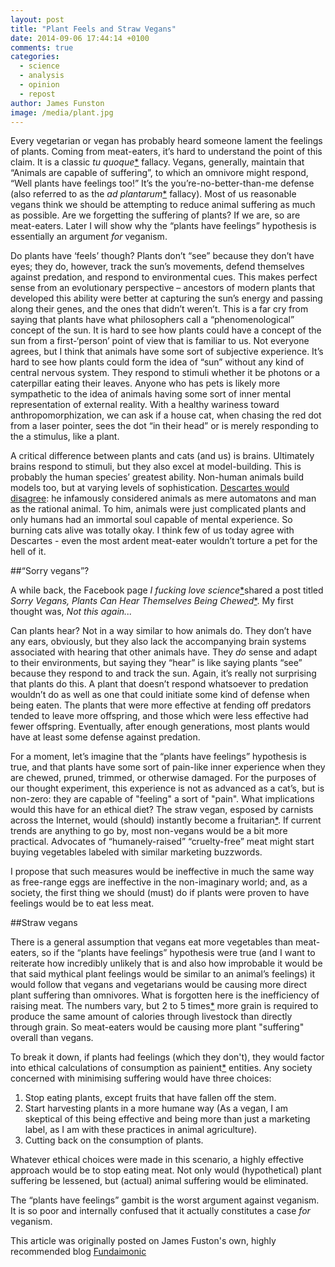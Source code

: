 ```yaml
---
layout: post
title: "Plant Feels and Straw Vegans"
date: 2014-09-06 17:44:14 +0100
comments: true
categories: 
  - science
  - analysis
  - opinion
  - repost
author: James Funston
image: /media/plant.jpg
---
```

Every vegetarian or vegan has probably heard someone lament the feelings of plants. Coming from meat-eaters, it’s hard to understand the point of this claim.  It is a classic *tu quoque*[*](http://rationalwiki.org/wiki/Tu_quoque "A logical fallacy (literally, 'You too!' — pronounced 'too kwoh-kway') that occurs when it is assumed that an argument is wrong if the source making the claim has itself spoken or acted in a way inconsistent with it") fallacy.  Vegans, generally, maintain that “Animals are capable of suffering”, to which an omnivore might respond, “Well plants have feelings too!”  It’s the<!--more--> you’re-no-better-than-me defense (also referred to as the *ad plantarum*[*](http://www.kimberlysteele.net/essays/ad-plantarum/ "A term coined by the author Kimberly Steele on her website. In her words: 'Plants have feelings too!' the meat-eater bellows, his fancy taking flight to a mystical land of anthropomorphized carrots and talking watermelons.") fallacy). Most of us reasonable vegans think we should be attempting to reduce animal suffering as much as possible.  Are we forgetting the suffering of plants?  If we are, so are meat-eaters.  Later I will show why the “plants have feelings” hypothesis is essentially an argument *for* veganism.

Do plants have ‘feels’ though?  Plants don’t “see” because they don’t have eyes; they do, however, track the sun’s movements, defend themselves against predation, and respond to environmental cues.  This makes perfect sense from an evolutionary perspective – ancestors of modern plants that developed this ability were better at capturing the sun’s energy and passing along their genes, and the ones that didn’t weren’t.  This is a far cry from saying that plants have what philosophers call a “phenomenological” concept of the sun. It is hard to see how plants could have a concept of the sun from a first-‘person’ point of view that is familiar to us.  Not everyone agrees, but I think that animals have some sort of subjective experience. It’s hard to see how plants could form the idea of “sun” without any kind of central nervous system.  They respond to stimuli whether it be photons or a caterpillar eating their leaves.  Anyone who has pets is likely more sympathetic to the idea of animals having some sort of inner mental representation of external reality.  With a healthy wariness toward anthropomorphization, we can ask if a house cat, when chasing the red dot from a laser pointer, sees the dot “in their head” or is merely responding to the a stimulus, like a plant.

A critical difference between plants and cats (and us) is brains. Ultimately brains respond to stimuli, but they also excel at model-building. This is probably the human species’ greatest ability.  Non-human animals build models too, but at varying levels of sophistication. [Descartes would disagree](/2014/09/10/dissecting-a-robot/): he infamously considered animals as mere automatons and man as the rational animal. To him, animals were just complicated plants and only humans had an immortal soul capable of mental experience. So burning cats alive was totally okay. I think few of us today agree with Descartes - even the most ardent meat-eater wouldn’t torture a pet for the hell of it.

##“Sorry vegans”?

A while back, the Facebook page *I fucking love science*[*](https://www.facebook.com/IFeakingLoveScience "I fucking love science was founded by blogger Elise Andrews. My appreciation for the page has waned in recent months. As its appeal grew the topics covered have become less hard-hitting from my anecdotal experience.")shared a post titled *Sorry Vegans, Plants Can Hear Themselves Being Chewed*[*](http://www.iflscience.com/plants-and-animals/plants-can-hear-themselves-being-eaten "Plants Can Hear Themselves Being Eaten - I fucking love science. The title was changed at some point"). My first thought was, *Not this again...* 

Can plants hear? Not in a way similar to how animals do. They don’t have any ears, obviously, but they also lack the accompanying brain systems associated with hearing that other animals have. They *do* sense and adapt to their environments, but saying they “hear” is like saying plants “see” because they respond to and track the sun. Again, it’s really not surprising that plants do this. A plant that doesn’t respond whatsoever to predation wouldn’t do as well as one that could initiate some kind of defense when being eaten. The plants that were more effective at fending off predators tended to leave more offspring, and those which were less effective had fewer offspring. Eventually, after enough generations, most plants would have at least some defense against predation.

For a moment, let’s imagine that the “plants have feelings” hypothesis is true, and that plants have some sort of pain-like inner experience when they are chewed, pruned, trimmed, or otherwise damaged. For the purposes of our thought experiment, this experience is not as advanced as a cat’s, but is non-zero: they are capable of "feeling" a sort of "pain".  What implications would this have for an ethical diet? The straw vegan, esposed by carnists across the Internet, would (should) instantly become a fruitarian[*](https://en.wikipedia.org/wiki/Fruitarianism "The practice of following a diet that includes fruits, vegetables, nuts, and seeds, without animal products or grains"). If current trends are anything to go by, most non-vegans would be a bit more practical. Advocates of “humanely-raised” “cruelty-free” meat might start buying vegetables labeled with similar marketing buzzwords. 

I propose that such measures would be ineffective in much the same way as free-range eggs are ineffective in the non-imaginary world; and, as a society, the first thing we should (must) do if plants were proven to have feelings would be to eat less meat.

##Straw vegans

There is a general assumption that vegans eat more vegetables than meat-eaters, so if the “plants have feelings” hypothesis were true (and I want to reiterate how incredibly unlikely that is and also how improbable it would be that said mythical plant feelings would be similar to an animal’s feelings) it would follow that vegans and vegetarians would be causing more direct plant suffering than omnivores. What is forgotten here is the inefficiency of raising meat. The numbers vary, but 2 to 5 times[*](http://www.nytimes.com/2008/01/27/weekinreview/27bittman.html?pagewanted=all "Rethinking the Meat-Guzzler - New York Times") more grain is required to produce the same amount of calories through livestock than directly through grain. So meat-eaters would be causing more plant "suffering" overall than vegans.

To break it down, if plants had feelings (which they don't), they would factor into ethical calculations of consumption as painient[*](http://www.theguardian.com/uk/2005/aug/06/animalwelfare "Painism is a moral theory, developed by Richard Ryder, that helps in the assessment of whether an action that causes pain is morally right or wrong. Painism claims that the capacity to feel pain is the only morally relevant interest - not factors like the degree of consciousness, rationality or intelligence. Ryder defines any entity as a painient if they can feel pain, regardless of his or her sex, class, race, religion, nationality or species.") entities. Any society concerned with minimising suffering would have three choices: 

1. Stop eating plants, except fruits that have fallen off the stem.
2. Start harvesting plants in a more humane way (As a vegan, I am skeptical of this being effective and being more than just a marketing label, as I am with these practices in animal agriculture).
3. Cutting back on the consumption of plants.

Whatever ethical choices were made in this scenario, a highly effective approach would be to stop eating meat. Not only would (hypothetical) plant suffering be lessened, but (actual) animal suffering would be eliminated. 

The “plants have feelings” gambit is the worst argument against veganism. It is so poor and internally confused that it actually constitutes a case *for* veganism.

<div class="original-appearance">This article was originally posted on James Fuston's own, highly recommended blog <a href="http://fundaimonic.wordpress.com/" target="_blank" class="external-link">Fundaimonic</a></div>
